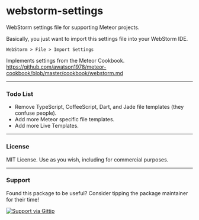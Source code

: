 webstorm-settings
=================

WebStorm settings file for supporting Meteor projects.

Basically, you just want to import this settings file into your WebStorm IDE.

````
WebStorm > File > Import Settings  
````


Implements settings from the Meteor Cookbook.  
https://github.com/awatson1978/meteor-cookbook/blob/master/cookbook/webstorm.md  

------------------------
### Todo List

- Remove TypeScript, CoffeeScript, Dart, and Jade file templates (they confuse people).
- Add more Meteor specific file templates.
- Add more Live Templates.


------------------------
### License

MIT License. Use as you wish, including for commercial purposes.

------------------------
### Support
Found this package to be useful?  Consider tipping the package maintainer for their time!  

[![Support via Gittip](https://raw.github.com/gittip/www.gittip.com/master/www/assets/gittip.png)](https://www.gittip.com/awatson1978/)  
